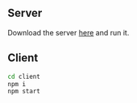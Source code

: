 ## Server
Download the server [here](https://github.com/kamipinilla/StackRabbit) and run it.

## Client

```bash
cd client
npm i
npm start
```
